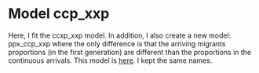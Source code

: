 # Model ccp_xxp

Here, I fit the ccxp_xxp model. In addition, I also create a new model: ppx_ccp_xxp where the only difference
is that the arriving migrants proportions (in the first generation) are different than the proportions in the
continuous arrivals. This model is [here](ppx_ccx_xxp/ccx_xxp.py). I kept the same names.
